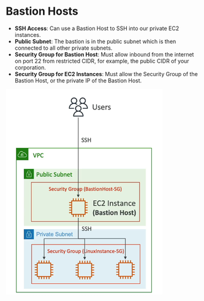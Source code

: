 # Bastion Hosts

- **SSH Access**: Can use a Bastion Host to SSH into our private EC2 instances.
- **Public Subnet**: The bastion is in the public subnet which is then connected to all other private subnets.
- **Security Group for Bastion Host**: Must allow inbound from the internet on port 22 from restricted CIDR, for example, the public CIDR of your corporation.
- **Security Group for EC2 Instances**: Must allow the Security Group of the Bastion Host, or the private IP of the Bastion Host.

![Bastion Host](../z_resources/images/vpc/bastion-host.png)